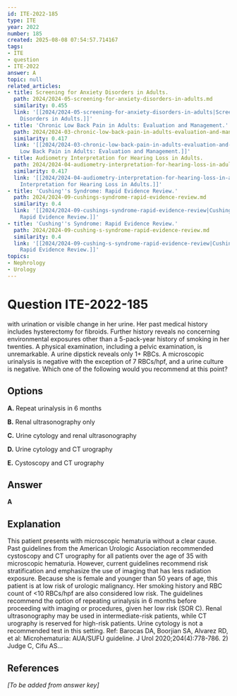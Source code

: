 ```yaml
---
id: ITE-2022-185
type: ITE
year: 2022
number: 185
created: 2025-08-08 07:54:57.714167
tags:
- ITE
- question
- ITE-2022
answer: A
topic: null
related_articles:
- title: Screening for Anxiety Disorders in Adults.
  path: 2024/2024-05-screening-for-anxiety-disorders-in-adults.md
  similarity: 0.455
  link: '[[2024/2024-05-screening-for-anxiety-disorders-in-adults|Screening for Anxiety
    Disorders in Adults.]]'
- title: 'Chronic Low Back Pain in Adults: Evaluation and Management.'
  path: 2024/2024-03-chronic-low-back-pain-in-adults-evaluation-and-management.md
  similarity: 0.417
  link: '[[2024/2024-03-chronic-low-back-pain-in-adults-evaluation-and-management|Chronic
    Low Back Pain in Adults: Evaluation and Management.]]'
- title: Audiometry Interpretation for Hearing Loss in Adults.
  path: 2024/2024-04-audiometry-interpretation-for-hearing-loss-in-adults.md
  similarity: 0.417
  link: '[[2024/2024-04-audiometry-interpretation-for-hearing-loss-in-adults|Audiometry
    Interpretation for Hearing Loss in Adults.]]'
- title: 'Cushing''s Syndrome: Rapid Evidence Review.'
  path: 2024/2024-09-cushings-syndrome-rapid-evidence-review.md
  similarity: 0.4
  link: '[[2024/2024-09-cushings-syndrome-rapid-evidence-review|Cushing''s Syndrome:
    Rapid Evidence Review.]]'
- title: 'Cushing''s Syndrome: Rapid Evidence Review.'
  path: 2024/2024-09-cushing-s-syndrome-rapid-evidence-review.md
  similarity: 0.4
  link: '[[2024/2024-09-cushing-s-syndrome-rapid-evidence-review|Cushing''s Syndrome:
    Rapid Evidence Review.]]'
topics:
- Nephrology
- Urology
---
```


# Question ITE-2022-185

with urination or visible change in her urine. Her past medical history includes hysterectomy for fibroids. Further history reveals no concerning environmental exposures other than a 5-pack-year history of smoking in her twenties. A physical examination, including a pelvic examination, is unremarkable. A urine dipstick reveals only 1+ RBCs. A microscopic urinalysis is negative with the exception of 7 RBCs/hpf, and a urine culture is negative. Which one of the following would you recommend at this point?

## Options

**A.** Repeat urinalysis in 6 months

**B.** Renal ultrasonography only

**C.** Urine cytology and renal ultrasonography

**D.** Urine cytology and CT urography

**E.** Cystoscopy and CT urography

## Answer

**A**

## Explanation

This patient presents with microscopic hematuria without a clear cause. Past guidelines from the American
Urologic Association recommended cystoscopy and CT urography for all patients over the age of 35 with
microscopic hematuria. However, current guidelines recommend risk stratification and emphasize the use
of imaging that has less radiation exposure. Because she is female and younger than 50 years of age, this
patient is at low risk of urologic malignancy. Her smoking history and RBC count of <10 RBCs/hpf are
also considered low risk. The guidelines recommend the option of repeating urinalysis in 6 months before
proceeding with imaging or procedures, given her low risk (SOR C). Renal ultrasonography may be used
in intermediate-risk patients, while CT urography is reserved for high-risk patients. Urine cytology is not
a recommended test in this setting.
Ref: Barocas DA, Boorjian SA, Alvarez RD, et al: Microhematuria: AUA/SUFU guideline. J Urol 2020;204(4):778-786. 2)
Judge C, Cifu AS...

## References

*[To be added from answer key]*
